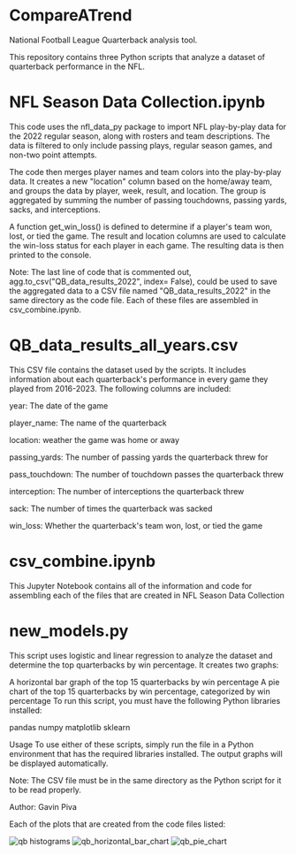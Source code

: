 # CompareATrend
National Football League Quarterback analysis tool.

This repository contains three Python scripts that analyze a dataset of quarterback performance in the NFL.

# NFL Season Data Collection.ipynb
This code uses the nfl_data_py package to import NFL play-by-play data for the 2022 regular season, along with rosters and team descriptions. The data is filtered to only include passing plays, regular season games, and non-two point attempts.

The code then merges player names and team colors into the play-by-play data. It creates a new "location" column based on the home/away team, and groups the data by player, week, result, and location. The group is aggregated by summing the number of passing touchdowns, passing yards, sacks, and interceptions.

A function get_win_loss() is defined to determine if a player's team won, lost, or tied the game. The result and location columns are used to calculate the win-loss status for each player in each game. The resulting data is then printed to the console.

Note: The last line of code that is commented out, agg.to_csv("QB_data_results_2022", index= False), could be used to save the aggregated data to a CSV file named "QB_data_results_2022" in the same directory as the code file. Each of these files are assembled in csv_combine.ipynb.

# QB_data_results_all_years.csv
This CSV file contains the dataset used by the scripts. It includes information about each quarterback's performance in every game they played from 2016-2023. The following columns are included:

year: The date of the game

player_name: The name of the quarterback

location: weather the game was home or away

passing_yards: The number of passing yards the quarterback threw for

pass_touchdown: The number of touchdown passes the quarterback threw

interception: The number of interceptions the quarterback threw

sack: The number of times the quarterback was sacked

win_loss: Whether the quarterback's team won, lost, or tied the game

# csv_combine.ipynb
This Jupyter Notebook contains all of the information and code for assembling each of the files that are created in NFL Season Data Collection

# new_models.py
This script uses logistic and linear regression to analyze the dataset and determine the top quarterbacks by win percentage. It creates two graphs:

A horizontal bar graph of the top 15 quarterbacks by win percentage
A pie chart of the top 15 quarterbacks by win percentage, categorized by win percentage
To run this script, you must have the following Python libraries installed:

pandas
numpy
matplotlib
sklearn


Usage
To use either of these scripts, simply run the file in a Python environment that has the required libraries installed. The output graphs will be displayed automatically.

Note: The CSV file must be in the same directory as the Python script for it to be read properly.

Author:
 Gavin Piva

Each of the plots that are created from the code files listed:

![qb histograms](https://user-images.githubusercontent.com/65461919/234699536-f17db1a7-9915-4ddf-a188-18b6ea8b044f.png)
![qb_horizontal_bar_chart](https://user-images.githubusercontent.com/65461919/234699565-26a671be-4724-432f-ba52-bebd7bb9b008.png)
![qb_pie_chart](https://user-images.githubusercontent.com/65461919/234699592-7df56385-d1da-4290-80b8-f9fb0281f4dd.png)
